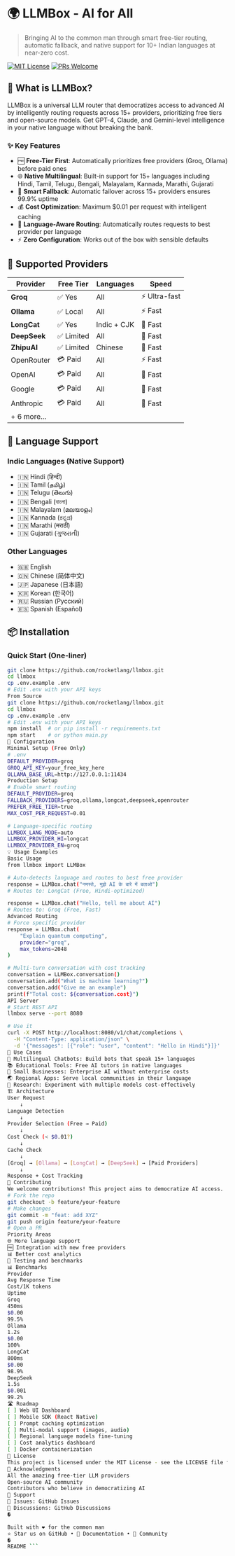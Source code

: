 # 🌍 LLMBox - AI for All

> Bringing AI to the common man through smart free-tier routing, automatic fallback, and native support for 10+ Indian languages at near-zero cost.

[![MIT License](https://img.shields.io/badge/License-MIT-green.svg)](https://choosealicense.com/licenses/mit/)
[![PRs Welcome](https://img.shields.io/badge/PRs-welcome-brightgreen.svg)](http://makeapullrequest.com)

## 🚀 What is LLMBox?

LLMBox is a universal LLM router that democratizes access to advanced AI by intelligently routing requests across 15+ providers, prioritizing free tiers and open-source models. Get GPT-4, Claude, and Gemini-level intelligence in your native language without breaking the bank.

### ✨ Key Features

- 🆓 **Free-Tier First**: Automatically prioritizes free providers (Groq, Ollama) before paid ones
- 🌐 **Native Multilingual**: Built-in support for 15+ languages including Hindi, Tamil, Telugu, Bengali, Malayalam, Kannada, Marathi, Gujarati
- 🔄 **Smart Fallback**: Automatic failover across 15+ providers ensures 99.9% uptime
- 💰 **Cost Optimization**: Maximum $0.01 per request with intelligent caching
- 🎯 **Language-Aware Routing**: Automatically routes requests to best provider per language
- ⚡ **Zero Configuration**: Works out of the box with sensible defaults

## 🌟 Supported Providers

| Provider | Free Tier | Languages | Speed |
|----------|-----------|-----------|-------|
| **Groq** | ✅ Yes | All | ⚡ Ultra-fast |
| **Ollama** | ✅ Local | All | ⚡ Fast |
| **LongCat** | ✅ Yes | Indic + CJK | 🚀 Fast |
| **DeepSeek** | ✅ Limited | All | 🚀 Fast |
| **ZhipuAI** | ✅ Limited | Chinese | 🚀 Fast |
| OpenRouter | 💳 Paid | All | ⚡ Fast |
| OpenAI | 💳 Paid | All | 🚀 Fast |
| Google | 💳 Paid | All | 🚀 Fast |
| Anthropic | 💳 Paid | All | 🚀 Fast |
| + 6 more... | | | |

## 🎯 Language Support

### Indic Languages (Native Support)
- 🇮🇳 Hindi (हिन्दी)
- 🇮🇳 Tamil (தமிழ்)
- 🇮🇳 Telugu (తెలుగు)
- 🇮🇳 Bengali (বাংলা)
- 🇮🇳 Malayalam (മലയാളം)
- 🇮🇳 Kannada (ಕನ್ನಡ)
- 🇮🇳 Marathi (मराठी)
- 🇮🇳 Gujarati (ગુજરાતી)

### Other Languages
- 🇬🇧 English
- 🇨🇳 Chinese (简体中文)
- 🇯🇵 Japanese (日本語)
- 🇰🇷 Korean (한국어)
- 🇷🇺 Russian (Русский)
- 🇪🇸 Spanish (Español)

## 📦 Installation

### Quick Start (One-liner)

```bash
git clone https://github.com/rocketlang/llmbox.git
cd llmbox
cp .env.example .env
# Edit .env with your API keys
From Source
git clone https://github.com/rocketlang/llmbox.git
cd llmbox
cp .env.example .env
# Edit .env with your API keys
npm install  # or pip install -r requirements.txt
npm start    # or python main.py
🔧 Configuration
Minimal Setup (Free Only)
# .env
DEFAULT_PROVIDER=groq
GROQ_API_KEY=your_free_key_here
OLLAMA_BASE_URL=http://127.0.0.1:11434
Production Setup
# Enable smart routing
DEFAULT_PROVIDER=groq
FALLBACK_PROVIDERS=groq,ollama,longcat,deepseek,openrouter
PREFER_FREE_TIER=true
MAX_COST_PER_REQUEST=0.01

# Language-specific routing
LLMBOX_LANG_MODE=auto
LLMBOX_PROVIDER_HI=longcat
LLMBOX_PROVIDER_EN=groq
💡 Usage Examples
Basic Usage
from llmbox import LLMBox

# Auto-detects language and routes to best free provider
response = LLMBox.chat("नमस्ते, मुझे AI के बारे में बताओ")
# Routes to: LongCat (Free, Hindi-optimized)

response = LLMBox.chat("Hello, tell me about AI")
# Routes to: Groq (Free, Fast)
Advanced Routing
# Force specific provider
response = LLMBox.chat(
    "Explain quantum computing",
    provider="groq",
    max_tokens=2048
)

# Multi-turn conversation with cost tracking
conversation = LLMBox.conversation()
conversation.add("What is machine learning?")
conversation.add("Give me an example")
print(f"Total cost: ${conversation.cost}")
API Server
# Start REST API
llmbox serve --port 8080

# Use it
curl -X POST http://localhost:8080/v1/chat/completions \
  -H "Content-Type: application/json" \
  -d '{"messages": [{"role": "user", "content": "Hello in Hindi"}]}'
🎯 Use Cases
💬 Multilingual Chatbots: Build bots that speak 15+ languages
📚 Educational Tools: Free AI tutors in native languages
🏢 Small Businesses: Enterprise AI without enterprise costs
🌏 Regional Apps: Serve local communities in their language
🔬 Research: Experiment with multiple models cost-effectively
🏗️ Architecture
User Request
    ↓
Language Detection
    ↓
Provider Selection (Free → Paid)
    ↓
Cost Check (< $0.01?)
    ↓
Cache Check
    ↓
[Groq] → [Ollama] → [LongCat] → [DeepSeek] → [Paid Providers]
    ↓
Response + Cost Tracking
🤝 Contributing
We welcome contributions! This project aims to democratize AI access.
# Fork the repo
git checkout -b feature/your-feature
# Make changes
git commit -m "feat: add XYZ"
git push origin feature/your-feature
# Open a PR
Priority Areas
🌐 More language support
🆓 Integration with new free providers
📊 Better cost analytics
🧪 Testing and benchmarks
📊 Benchmarks
Provider
Avg Response Time
Cost/1K tokens
Uptime
Groq
450ms
$0.00
99.5%
Ollama
1.2s
$0.00
100%
LongCat
800ms
$0.00
98.9%
DeepSeek
1.5s
$0.001
99.2%
🛣️ Roadmap
[ ] Web UI Dashboard
[ ] Mobile SDK (React Native)
[ ] Prompt caching optimization
[ ] Multi-modal support (images, audio)
[ ] Regional language models fine-tuning
[ ] Cost analytics dashboard
[ ] Docker containerization
📄 License
This project is licensed under the MIT License - see the LICENSE file for details.
🙏 Acknowledgments
All the amazing free-tier LLM providers
Open-source AI community
Contributors who believe in democratizing AI
💬 Support
🐛 Issues: GitHub Issues
💬 Discussions: GitHub Discussions
�

Built with ❤️ for the common man
⭐ Star us on GitHub • 📖 Documentation • 🤝 Community
�
README ```
